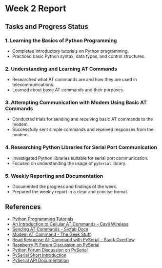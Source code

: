 # Week 2 Report

## Tasks and Progress Status

### 1. Learning the Basics of Python Programming
- Completed introductory tutorials on Python programming.
- Practiced basic Python syntax, data types, and control structures.

### 2. Understanding and Learning AT Commands
- Researched what AT commands are and how they are used in telecommunications.
- Learned about basic AT commands and their purposes.

### 3. Attempting Communication with Modem Using Basic AT Commands
- Conducted trials for sending and receiving basic AT commands to the modem.
- Successfully sent simple commands and received responses from the modem.



### 4. Researching Python Libraries for Serial Port Communication
- Investigated Python libraries suitable for serial port communication.
- Focused on understanding the usage of `pySerial` library.

### 5. Weekly Reporting and Documentation
- Documented the progress and findings of the week.
- Prepared the weekly report in a clear and concise format.

## References
- [Python Programming Tutorials](https://www.youtube.com/playlist?list=PLWctyKyPphPiul3WbHkniANLqSheBVP3O)
- [An Introduction to Cellular AT Commands - Cavli Wireless](https://www.cavliwireless.com/blog/nerdiest-of-things/an-introduction-to-cellular-at-commands.html)
- [Sending AT Commands - Sixfab Docs](https://docs.sixfab.com/page/sending-at-commands)
- [Modem AT Command - The Geek Stuff](https://www.thegeekstuff.com/2013/05/modem-at-command/)
- [Read Response AT Command with PySerial - Stack Overflow](https://stackoverflow.com/questions/23532038/read-response-at-command-with-pyserial)
- [Raspberry Pi Forum Discussion on PySerial](https://forums.raspberrypi.com/viewtopic.php?t=113664)
- [Python Forum Discussion on PySerial](https://python-forum.io/thread-35651.html)
- [PySerial Short Introduction](https://pyserial.readthedocs.io/en/latest/shortintro.html)
- [PySerial API Documentation](https://pyserial.readthedocs.io/en/latest/pyserial_api.html)